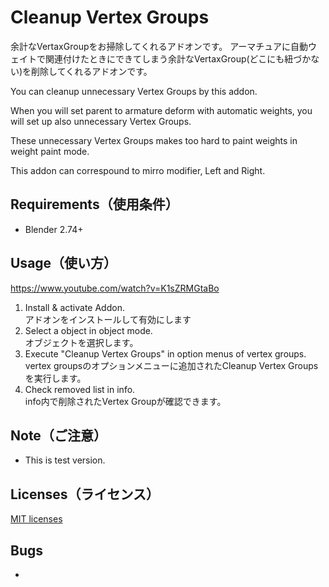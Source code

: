 # Cleanup Vertex Groups
余計なVertaxGroupをお掃除してくれるアドオンです。
アーマチュアに自動ウェイトで関連付けたときにできてしまう余計なVertaxGroup(どこにも紐づかない)を削除してくれるアドオンです。

You can cleanup unnecessary Vertex Groups by this addon.

When you will set parent to armature deform with automatic weights,
you will set up also unnecessary Vertex Groups.

These unnecessary Vertex Groups makes too hard to paint weights in weight paint mode.

This addon can correspound to mirro modifier, Left and Right.

## Requirements（使用条件）
* Blender 2.74+


## Usage（使い方）
https://www.youtube.com/watch?v=K1sZRMGtaBo  
1. Install & activate Addon.  
アドオンをインストールして有効にします
2. Select a object in object mode.  
オブジェクトを選択します。
3. Execute "Cleanup Vertex Groups" in option menus of vertex groups.  
vertex groupsのオプションメニューに追加されたCleanup Vertex Groupsを実行します。
4. Check removed list in info.  
info内で削除されたVertex Groupが確認できます。


## Note（ご注意）
* This is test version.  

## Licenses（ライセンス）
[MIT licenses](https://opensource.org/licenses/mit-license.php)

## Bugs
* 
